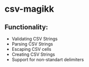 # csv-magikk
## Functionality:
  * Validating CSV Strings
  * Parsing CSV Strings
  * Escaping CSV cells
  * Creating CSV Strings
  * Support for non-standart delimiters
